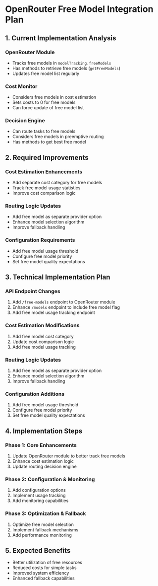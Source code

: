 # OpenRouter Free Model Integration Plan

## 1. Current Implementation Analysis

### OpenRouter Module
- Tracks free models in `modelTracking.freeModels`
- Has methods to retrieve free models (`getFreeModels`)
- Updates free model list regularly

### Cost Monitor
- Considers free models in cost estimation
- Sets costs to 0 for free models
- Can force update of free model list

### Decision Engine
- Can route tasks to free models
- Considers free models in preemptive routing
- Has methods to get best free model

## 2. Required Improvements

### Cost Estimation Enhancements
- Add separate cost category for free models
- Track free model usage statistics
- Improve cost comparison logic

### Routing Logic Updates
- Add free model as separate provider option
- Enhance model selection algorithm
- Improve fallback handling

### Configuration Requirements
- Add free model usage threshold
- Configure free model priority
- Set free model quality expectations

## 3. Technical Implementation Plan

### API Endpoint Changes
1. Add `/free-models` endpoint to OpenRouter module
2. Enhance `/models` endpoint to include free model flag
3. Add free model usage tracking endpoint

### Cost Estimation Modifications
1. Add free model cost category
2. Update cost comparison logic
3. Add free model usage tracking

### Routing Logic Updates
1. Add free model as separate provider option
2. Enhance model selection algorithm
3. Improve fallback handling

### Configuration Additions
1. Add free model usage threshold
2. Configure free model priority
3. Set free model quality expectations

## 4. Implementation Steps

### Phase 1: Core Enhancements
1. Update OpenRouter module to better track free models
2. Enhance cost estimation logic
3. Update routing decision engine

### Phase 2: Configuration & Monitoring
1. Add configuration options
2. Implement usage tracking
3. Add monitoring capabilities

### Phase 3: Optimization & Fallback
1. Optimize free model selection
2. Implement fallback mechanisms
3. Add performance monitoring

## 5. Expected Benefits
- Better utilization of free resources
- Reduced costs for simple tasks
- Improved system efficiency
- Enhanced fallback capabilities